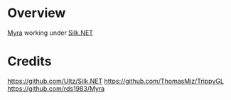 # Overview
[Myra](https://github.com/rds1983/Myra) working under [Silk.NET](https://github.com/Ultz/Silk.NET)

# Credits
https://github.com/Ultz/Silk.NET
https://github.com/ThomasMiz/TrippyGL
https://github.com/rds1983/Myra
